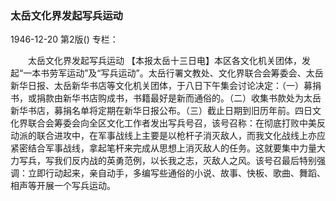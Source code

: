 ### 太岳文化界发起写兵运动

1946-12-20
第2版()
专栏：

　　太岳文化界发起写兵运动
    【本报太岳十三日电】本区各文化机关团体，发起“一本书劳军运动”及“写兵运动”。太岳行署文教处、文化界联合会筹委会、太岳新华日报、太岳新华书店等文化机关团体，于八日下午集会讨论决定：（一）募捐书，或捐款由新华书店购成书，书籍最好是新而通俗的。（二）收集书款处为太岳新华书店，募捐名单将定期在新华日报公布。（三）截止日期到旧历年前。四日文化界联合会筹委会向全区文化工作者发出写兵号召，该号召称：在彻底打败中美反动派的联合进攻中，在军事战线上主要是以枪杆子消灭敌人，而我文化战线上亦应紧密结合军事战线，拿起笔杆来完成从思想上消灭敌人的任务。这就要集中力量大力写兵，写我们反内战的英勇范例，以长我之志，灭敌人之风。该号召最后特别强调：立即行动起来，亲自动手，多编写些通俗的小说、故事、快板、歌曲、舞蹈、相声等开展一个写兵运动。
